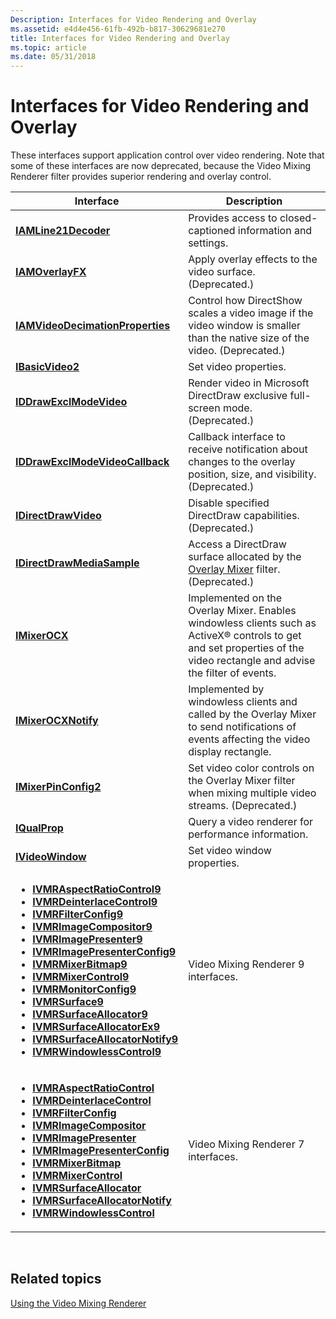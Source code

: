 ```yaml
---
Description: Interfaces for Video Rendering and Overlay
ms.assetid: e4d4e456-61fb-492b-b817-30629681e270
title: Interfaces for Video Rendering and Overlay
ms.topic: article
ms.date: 05/31/2018
---
```


# Interfaces for Video Rendering and Overlay

These interfaces support application control over video rendering. Note that some of these interfaces are now deprecated, because the Video Mixing Renderer filter provides superior rendering and overlay control.



<table>
<colgroup>
<col style="width: 50%" />
<col style="width: 50%" />
</colgroup>
<thead>
<tr class="header">
<th>Interface</th>
<th>Description</th>
</tr>
</thead>
<tbody>
<tr class="odd">
<td><a href="/windows/desktop/api/il21dec/nn-il21dec-iamline21decoder"><strong>IAMLine21Decoder</strong></a></td>
<td>Provides access to closed-captioned information and settings.</td>
</tr>
<tr class="even">
<td><a href="/windows/desktop/api/Strmif/nn-strmif-iamoverlayfx"><strong>IAMOverlayFX</strong></a></td>
<td>Apply overlay effects to the video surface. (Deprecated.)</td>
</tr>
<tr class="odd">
<td><a href="/windows/desktop/api/Strmif/nn-strmif-iamvideodecimationproperties"><strong>IAMVideoDecimationProperties</strong></a></td>
<td>Control how DirectShow scales a video image if the video window is smaller than the native size of the video. (Deprecated.)</td>
</tr>
<tr class="even">
<td><a href="/windows/desktop/api/Control/nn-control-ibasicvideo2"><strong>IBasicVideo2</strong></a></td>
<td>Set video properties.</td>
</tr>
<tr class="odd">
<td><a href="/windows/desktop/api/Strmif/nn-strmif-iddrawexclmodevideo"><strong>IDDrawExclModeVideo</strong></a></td>
<td>Render video in Microsoft DirectDraw exclusive full-screen mode. (Deprecated.)</td>
</tr>
<tr class="even">
<td><a href="/windows/desktop/api/Strmif/nn-strmif-iddrawexclmodevideocallback"><strong>IDDrawExclModeVideoCallback</strong></a></td>
<td>Callback interface to receive notification about changes to the overlay position, size, and visibility. (Deprecated.)</td>
</tr>
<tr class="odd">
<td><a href="/windows/desktop/api/Amvideo/nn-amvideo-idirectdrawvideo"><strong>IDirectDrawVideo</strong></a></td>
<td>Disable specified DirectDraw capabilities. (Deprecated.)</td>
</tr>
<tr class="even">
<td><a href="/windows/desktop/api/Amstream/nn-amstream-idirectdrawmediasample"><strong>IDirectDrawMediaSample</strong></a></td>
<td>Access a DirectDraw surface allocated by the <a href="overlay-mixer-filter">Overlay Mixer</a> filter.(Deprecated.)</td>
</tr>
<tr class="odd">
<td><a href="/windows/desktop/api/Mixerocx/nn-mixerocx-imixerocx"><strong>IMixerOCX</strong></a></td>
<td>Implemented on the Overlay Mixer. Enables windowless clients such as ActiveX® controls to get and set properties of the video rectangle and advise the filter of events.</td>
</tr>
<tr class="even">
<td><a href="/windows/desktop/api/Mixerocx/nn-mixerocx-imixerocxnotify"><strong>IMixerOCXNotify</strong></a></td>
<td>Implemented by windowless clients and called by the Overlay Mixer to send notifications of events affecting the video display rectangle.</td>
</tr>
<tr class="odd">
<td><a href="/windows/desktop/api/Mpconfig/nn-mpconfig-imixerpinconfig2"><strong>IMixerPinConfig2</strong></a></td>
<td>Set video color controls on the Overlay Mixer filter when mixing multiple video streams. (Deprecated.)</td>
</tr>
<tr class="even">
<td><a href="/windows/desktop/api/Amvideo/nn-amvideo-iqualprop"><strong>IQualProp</strong></a></td>
<td>Query a video renderer for performance information.</td>
</tr>
<tr class="odd">
<td><a href="/windows/desktop/api/Control/nn-control-ivideowindow"><strong>IVideoWindow</strong></a></td>
<td>Set video window properties.</td>
</tr>
<tr class="even">
<td><ul>
<li><a href="/windows/desktop/api/Vmr9/nn-vmr9-ivmraspectratiocontrol9"><strong>IVMRAspectRatioControl9</strong></a></li>
<li><a href="/windows/desktop/api/Vmr9/nn-vmr9-ivmrdeinterlacecontrol9"><strong>IVMRDeinterlaceControl9</strong></a></li>
<li><a href="/windows/desktop/api/Vmr9/nn-vmr9-ivmrfilterconfig9"><strong>IVMRFilterConfig9</strong></a></li>
<li><a href="/windows/desktop/api/Vmr9/nn-vmr9-ivmrimagecompositor9"><strong>IVMRImageCompositor9</strong></a></li>
<li><a href="/windows/desktop/api/Vmr9/nn-vmr9-ivmrimagepresenter9"><strong>IVMRImagePresenter9</strong></a></li>
<li><a href="/windows/desktop/api/Vmr9/nn-vmr9-ivmrimagepresenterconfig9"><strong>IVMRImagePresenterConfig9</strong></a></li>
<li><a href="/windows/desktop/api/Vmr9/nn-vmr9-ivmrmixerbitmap9"><strong>IVMRMixerBitmap9</strong></a></li>
<li><a href="/windows/desktop/api/Vmr9/nn-vmr9-ivmrmixercontrol9"><strong>IVMRMixerControl9</strong></a></li>
<li><a href="/windows/desktop/api/Vmr9/nn-vmr9-ivmrmonitorconfig9"><strong>IVMRMonitorConfig9</strong></a></li>
<li><a href="/windows/desktop/api/Vmr9/nn-vmr9-ivmrsurface9"><strong>IVMRSurface9</strong></a></li>
<li><a href="/windows/desktop/api/Vmr9/nn-vmr9-ivmrsurfaceallocator9"><strong>IVMRSurfaceAllocator9</strong></a></li>
<li><a href="/windows/desktop/api/Vmr9/nn-vmr9-ivmrsurfaceallocatorex9"><strong>IVMRSurfaceAllocatorEx9</strong></a></li>
<li><a href="/windows/desktop/api/Vmr9/nn-vmr9-ivmrsurfaceallocatornotify9"><strong>IVMRSurfaceAllocatorNotify9</strong></a></li>
<li><a href="/windows/desktop/api/Vmr9/nn-vmr9-ivmrwindowlesscontrol9"><strong>IVMRWindowlessControl9</strong></a></li>
</ul></td>
<td>Video Mixing Renderer 9 interfaces.</td>
</tr>
<tr class="odd">
<td><ul>
<li><a href="/windows/desktop/api/Strmif/nn-strmif-ivmraspectratiocontrol"><strong>IVMRAspectRatioControl</strong></a></li>
<li><a href="/windows/desktop/api/Strmif/nn-strmif-ivmrdeinterlacecontrol"><strong>IVMRDeinterlaceControl</strong></a></li>
<li><a href="/windows/desktop/api/Strmif/nn-strmif-ivmrfilterconfig"><strong>IVMRFilterConfig</strong></a></li>
<li><a href="/windows/desktop/api/Strmif/nn-strmif-ivmrimagecompositor"><strong>IVMRImageCompositor</strong></a></li>
<li><a href="/windows/desktop/api/Strmif/nn-strmif-ivmrimagepresenter"><strong>IVMRImagePresenter</strong></a></li>
<li><a href="/windows/desktop/api/Strmif/nn-strmif-ivmrimagepresenterconfig"><strong>IVMRImagePresenterConfig</strong></a></li>
<li><a href="/windows/desktop/api/Strmif/nn-strmif-ivmrmixerbitmap"><strong>IVMRMixerBitmap</strong></a></li>
<li><a href="/windows/desktop/api/Strmif/nn-strmif-ivmrmixercontrol"><strong>IVMRMixerControl</strong></a></li>
<li><a href="/windows/desktop/api/Strmif/nn-strmif-ivmrsurfaceallocator"><strong>IVMRSurfaceAllocator</strong></a></li>
<li><a href="/windows/desktop/api/Strmif/nn-strmif-ivmrsurfaceallocatornotify"><strong>IVMRSurfaceAllocatorNotify</strong></a></li>
<li><a href="/windows/desktop/api/Strmif/nn-strmif-ivmrwindowlesscontrol"><strong>IVMRWindowlessControl</strong></a></li>
</ul></td>
<td>Video Mixing Renderer 7 interfaces.</td>
</tr>
</tbody>
</table>



 

## Related topics

<dl> <dt>

[Using the Video Mixing Renderer](using-the-video-mixing-renderer.md)
</dt> </dl>

 

 



